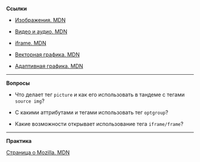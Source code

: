 **Ссылки**

-   [Изображения. MDN](https://developer.mozilla.org/ru/docs/Learn/HTML/Multimedia_and_embedding/Images_in_HTML)
    
-   [Видео и аудио. MDN](https://developer.mozilla.org/ru/docs/Learn/HTML/Multimedia_and_embedding/Video_and_audio_content)

-   [iframe. MDN](https://developer.mozilla.org/ru/docs/Learn/HTML/Multimedia_and_embedding/Other_embedding_technologies)

-   [Векторная графика. MDN](https://developer.mozilla.org/ru/docs/Learn/HTML/Multimedia_and_embedding/Adding_vector_graphics_to_the_Web)

-   [Адаптивная графика. MDN](https://developer.mozilla.org/ru/docs/Learn/HTML/Multimedia_and_embedding/Responsive_images)

____________________________  

**Вопросы**

- Что делает тег `picture` и как его использовать в тандеме с тегами `source img`?

- С какими аттрибутами и тегами использовать тег `optgroup`?

- Какие возможности открывает использование тега `iframe/frame`?

____________________________

**Практика**

[Страница о Mozilla. MDN](https://developer.mozilla.org/ru/docs/Learn/HTML/Multimedia_and_embedding/Mozilla_splash_page)
